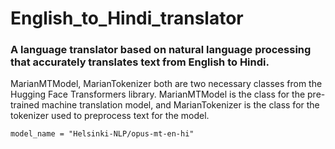 # English_to_Hindi_translator

<h3>A language translator based on natural language processing that accurately translates text from English to Hindi.</h3>

MarianMTModel, MarianTokenizer both are two necessary classes from the Hugging Face Transformers library. MarianMTModel is the class for the pre-trained machine translation model, and MarianTokenizer is the class for the tokenizer used to preprocess text for the model.

```
model_name = "Helsinki-NLP/opus-mt-en-hi"
```
